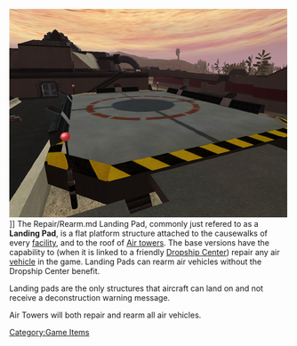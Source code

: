 ![](images/PSScreenShot0310.jpg "fig:PSScreenShot0310.jpg")\]\] The
Repair/Rearm.md Landing Pad, commonly just refered to as a **Landing Pad**,
is a flat platform structure attached to the causewalks of every
[facility](Facilities.md), and to the roof of [Air
towers](Air_tower.md). The base versions have the capability to
(when it is linked to a friendly [Dropship
Center](Dropship_Center.md)) repair any air
[vehicle](Vehicle_Index.md) in the game. Landing Pads can rearm
air vehicles without the Dropship Center benefit.

Landing pads are the only structures that aircraft can land on and not
receive a deconstruction warning message.

Air Towers will both repair and rearm all air vehicles.

[Category:Game Items](Category:Game_Items.md)
